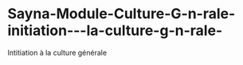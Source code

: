 # Sayna-Module-Culture-G-n-rale-initiation---la-culture-g-n-rale-
Intitiation à la culture générale
